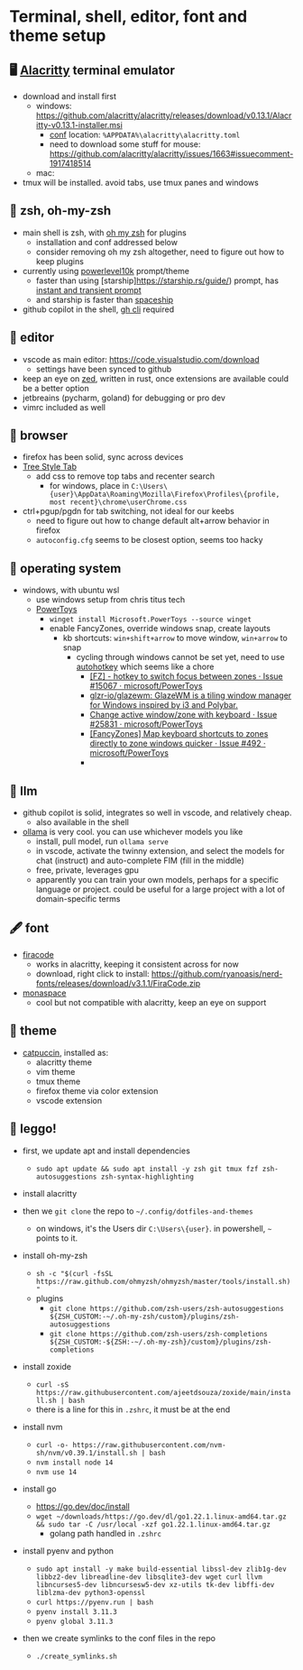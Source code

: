 # Terminal, shell, editor, font and theme setup

## 🖥️ [Alacritty](https://github.com/alacritty/alacritty) terminal emulator

- download and install first
  - windows: https://github.com/alacritty/alacritty/releases/download/v0.13.1/Alacritty-v0.13.1-installer.msi
    - [conf](https://alacritty.org/config-alacritty.html) location: `%APPDATA%\alacritty\alacritty.toml`
    - need to download some stuff for mouse: https://github.com/alacritty/alacritty/issues/1663#issuecomment-1917418514
  - mac:
- tmux will be installed. avoid tabs, use tmux panes and windows

## 🐚 zsh, oh-my-zsh

- main shell is zsh, with [oh my zsh](https://ohmyz.sh/) for plugins
  - installation and conf addressed below
  - consider removing oh my zsh altogether, need to figure out how to keep plugins
- currently using [powerlevel10k](https://github.com/romkatv/powerlevel10k) prompt/theme
  - faster than using [starship]https://starship.rs/guide/) prompt, has [instant and transient prompt](https://github.com/romkatv/powerlevel10k/blob/master/README.md#instant-prompt)
  - and starship is faster than [spaceship](https://spaceship-prompt.sh/)
- github copilot in the shell, [gh cli](https://cli.github.com/) required

## 📝 editor

- vscode as main editor: https://code.visualstudio.com/download
  - settings have been synced to github
- keep an eye on [zed](https://zed.dev/), written in rust, once extensions are available could be a better option
- jetbreains (pycharm, goland) for debugging or pro dev
- vimrc included as well

## 🦊 browser

- firefox has been solid, sync across devices
- [Tree Style Tab](https://github.com/piroor/treestyletab)
  - add css to remove top tabs and recenter search
    - for windows, place in `C:\Users\{user}\AppData\Roaming\Mozilla\Firefox\Profiles\{profile, most recent}\chrome\userChrome.css`
- ctrl+pgup/pgdn for tab switching, not ideal for our keebs
  - need to figure out how to change default alt+arrow behavior in firefox
  - `autoconfig.cfg` seems to be closest option, seems too hacky

## 💾 operating system

- windows, with ubuntu wsl
  - use windows setup from chris titus tech
  - [PowerToys](https://learn.microsoft.com/en-us/windows/powertoys/install)
    - `winget install Microsoft.PowerToys --source winget`
    - enable FancyZones, override windows snap, create layouts
      - kb shortcuts: `win+shift+arrow` to move window, `win+arrow` to snap
        - cycling through windows cannot be set yet, need to use [autohotkey](https://www.autohotkey.com/) which seems like a chore
          - [\[FZ\] \- hotkey to switch focus between zones · Issue \#15067 · microsoft\/PowerToys](https://github.com/microsoft/PowerToys/issues/15067 "[FZ] - hotkey to switch focus between zones · Issue #15067 · microsoft/PowerToys")
          - [glzr\-io\/glazewm\: GlazeWM is a tiling window manager for Windows inspired by i3 and Polybar\.](https://github.com/glzr-io/glazewm "glzr-io/glazewm: GlazeWM is a tiling window manager for Windows inspired by i3 and Polybar.")
          - [Change active window\/zone with keyboard · Issue \#25831 · microsoft\/PowerToys](https://github.com/microsoft/PowerToys/issues/25831 "Change active window/zone with keyboard · Issue #25831 · microsoft/PowerToys")
          - [\[FancyZones\] Map keyboard shortcuts to zones directly to zone windows quicker · Issue \#492 · microsoft\/PowerToys](https://github.com/microsoft/PowerToys/issues/492 "[FancyZones] Map keyboard shortcuts to zones directly to zone windows quicker · Issue #492 · microsoft/PowerToys")
          -

## 🦙 llm

- github copilot is solid, integrates so well in vscode, and relatively cheap.
  - also available in the shell
- [ollama](https://ollama.com/download) is very cool. you can use whichever models you like
  - install, pull model, run `ollama serve`
  - in vscode, activate the twinny extension, and select the models for chat (instruct) and auto-complete FIM (fill in the middle)
  - free, private, leverages gpu
  - apparently you can train your own models, perhaps for a specific language or project. could be useful for a large project with a lot of domain-specific terms

## 🖋️ font

- [firacode](https://github.com/tonsky/FiraCode)
  - works in alacritty, keeping it consistent across for now
  - download, right click to install: https://github.com/ryanoasis/nerd-fonts/releases/download/v3.1.1/FiraCode.zip
- [monaspace](https://monaspace.githubnext.com/)
  - cool but not compatible with alacritty, keep an eye on support

## 🎨 theme

- [catpuccin](https://github.com/catppuccin/catppuccin), installed as:
  - alacritty theme
  - vim theme
  - tmux theme
  - firefox theme via color extension
  - vscode extension

## 🚀 leggo!

- first, we update apt and install dependencies

  - `sudo apt update && sudo apt install -y zsh git tmux fzf zsh-autosuggestions zsh-syntax-highlighting`

- install alacritty

- then we `git clone` the repo to `~/.config/dotfiles-and-themes`

  - on windows, it's the Users dir `C:\Users\{user}`. in powershell, `~` points to it.

- install oh-my-zsh

  - `sh -c "$(curl -fsSL https://raw.github.com/ohmyzsh/ohmyzsh/master/tools/install.sh)"`
  - plugins
    - `git clone https://github.com/zsh-users/zsh-autosuggestions ${ZSH_CUSTOM:-~/.oh-my-zsh/custom}/plugins/zsh-autosuggestions`
    - `git clone https://github.com/zsh-users/zsh-completions ${ZSH_CUSTOM:-${ZSH:-~/.oh-my-zsh}/custom}/plugins/zsh-completions`

- install zoxide

  - `curl -sS https://raw.githubusercontent.com/ajeetdsouza/zoxide/main/install.sh | bash`
  - there is a line for this in `.zshrc`, it must be at the end

- install nvm

  - `curl -o- https://raw.githubusercontent.com/nvm-sh/nvm/v0.39.1/install.sh | bash`
  - `nvm install node 14`
  - `nvm use 14`

- install go

  - https://go.dev/doc/install
  - `wget ~/downloads/https://go.dev/dl/go1.22.1.linux-amd64.tar.gz && sudo tar -C /usr/local -xzf go1.22.1.linux-amd64.tar.gz`
    - golang path handled in `.zshrc`

- install pyenv and python

  - `sudo apt install -y make build-essential libssl-dev zlib1g-dev libbz2-dev libreadline-dev libsqlite3-dev wget curl llvm libncurses5-dev libncursesw5-dev xz-utils tk-dev libffi-dev liblzma-dev python3-openssl`
  - `curl https://pyenv.run | bash`
  - `pyenv install 3.11.3`
  - `pyenv global 3.11.3`

- then we create symlinks to the conf files in the repo
  - `./create_symlinks.sh`
